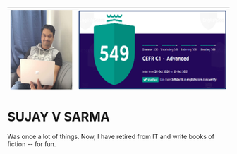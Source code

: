 <img src="profile.jpg" height="180" width="180" /> | <img src="EnglishScore.png" height="180" />
---|---

# SUJAY V SARMA
Was once a lot of things. Now, I have retired from IT and write books of fiction -- for fun.
